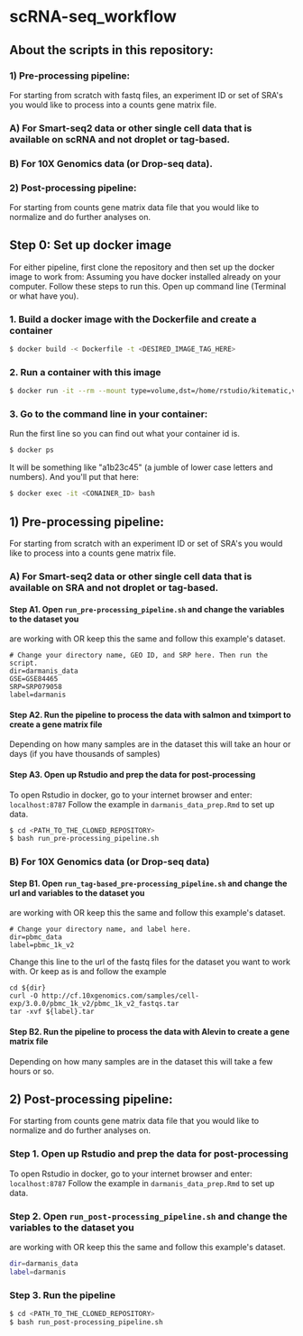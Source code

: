 # scRNA-seq_workflow

## About the scripts in this repository:

### 1) Pre-processing pipeline:
For starting from scratch with fastq files, an experiment ID or set of SRA's you would like to process into a counts gene matrix file.    
### A) For Smart-seq2 data or other single cell data that is available on scRNA and not droplet or tag-based.   
### B) For 10X Genomics data (or Drop-seq data).  
    
### 2) Post-processing pipeline:
For starting from counts gene matrix data file that you would like to normalize and do further analyses on.

## Step 0: Set up docker image
For either pipeline, first clone the repository and then set up the docker image to work from:
Assuming you have docker installed already on your computer. Follow these steps to run this. Open up command line (Terminal or what have you).
### 1. Build a docker image with the Dockerfile and create a container
``` bash
$ docker build -< Dockerfile -t <DESIRED_IMAGE_TAG_HERE>
```
### 2. Run a container with this image
```bash
$ docker run -it --rm --mount type=volume,dst=/home/rstudio/kitematic,volume-driver=local,volume-opt=type=none,volume-opt=o=bind,volume-opt=device=<PUT_DESIRED_LOCAL_DIRECTORY_PATH_HERE> -e PASSWORD=<DESIRED_PASSWORD_HERE> -p 8787:8787 <SAME_DESIRED_IMAGE_TAG_AS_ABOVE_HERE>
```
### 3. Go to the command line in your container:
Run the first line so you can find out what your container id is.
```bash
$ docker ps
```
It will be something like "a1b23c45" (a jumble of lower case letters and numbers). And you'll put that here:
```bash
$ docker exec -it <CONAINER_ID> bash
```

## 1) Pre-processing pipeline:
For starting from scratch with an experiment ID or set of SRA's you would like to process into a counts gene matrix file.

### A) For Smart-seq2 data or other single cell data that is available on SRA and not droplet or tag-based.

#### Step A1. Open `run_pre-processing_pipeline.sh` and change the variables to the dataset you
are working with OR keep this the same and follow this example's dataset.
```
# Change your directory name, GEO ID, and SRP here. Then run the script.
dir=darmanis_data
GSE=GSE84465
SRP=SRP079058
label=darmanis
```

#### Step A2. Run the pipeline to process the data with salmon and tximport to create a gene matrix file
Depending on how many samples are in the dataset this will take an hour or days (if you have thousands of samples)

#### Step A3. Open up Rstudio and prep the data for post-processing
To open Rstudio in docker, go to your internet browser and enter: `localhost:8787`
Follow the example in `darmanis_data_prep.Rmd` to set up data.

```bash
$ cd <PATH_TO_THE_CLONED_REPOSITORY>  
$ bash run_pre-processing_pipeline.sh
```
### B) For 10X Genomics data (or Drop-seq data)

#### Step B1. Open `run_tag-based_pre-processing_pipeline.sh` and change the url and variables to the dataset you
are working with OR keep this the same and follow this example's dataset.
```
# Change your directory name, and label here.
dir=pbmc_data
label=pbmc_1k_v2
```

Change this line to the url of the fastq files for the dataset you want to work with. Or keep as is and follow the example
```
cd ${dir}
curl -O http://cf.10xgenomics.com/samples/cell-exp/3.0.0/pbmc_1k_v2/pbmc_1k_v2_fastqs.tar
tar -xvf ${label}.tar
```

#### Step B2. Run the pipeline to process the data with Alevin to create a gene matrix file
Depending on how many samples are in the dataset this will take a few hours or so.


## 2) Post-processing pipeline:
For starting from counts gene matrix data file that you would like to normalize and do further analyses on.

### Step 1.  Open up Rstudio and prep the data for post-processing
To open Rstudio in docker, go to your internet browser and enter: `localhost:8787`
Follow the example in `darmanis_data_prep.Rmd` to set up data.

### Step 2.  Open `run_post-processing_pipeline.sh` and change the variables to the dataset you
are working with OR keep this the same and follow this example's dataset.
```bash
dir=darmanis_data
label=darmanis
```

### Step 3. Run the pipeline
```bash
$ cd <PATH_TO_THE_CLONED_REPOSITORY>  
$ bash run_post-processing_pipeline.sh
```
